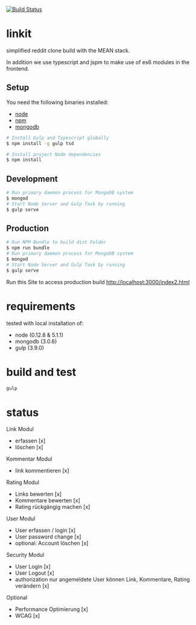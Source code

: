 [![Build Status](https://travis-ci.org/munxar/reddit.svg?branch=master)](https://travis-ci.org/munxar/reddit)

# linkit
simplified reddit clone build with the MEAN stack.

In addition we use typescript and jspm to make use of es6 modules in the frontend.

## Setup
You need the following binaries installed:
- [node](https://nodejs.org/)
- [npm](https://www.npmjs.com/)
- [mongodb](https://docs.mongodb.org/manual/tutorial/install-mongodb-on-os-x/)

```sh
# Install Gulp and Typescript globally
$ npm install -g gulp tsd

# Install project Node dependencies
$ npm install
```

## Development
```sh
# Run primary daemon process for MongoDB system
$ mongod
# Start Node Server and Gulp Task by running
$ gulp serve
```

## Production
```sh
# Run NPM Bundle to build dist Folder
$ npm run bundle
# Run primary daemon process for MongoDB system
$ mongod
# Start Node Server and Gulp Task by running
$ gulp serve
```
Run this Site to access production build [http://localhost:3000/index2.html](http://localhost:3000/index2.html)

# requirements
tested with local installation of:
 - node (0.12.8 & 5.1.1)
 - mongodb (3.0.6)
 - gulp (3.9.0)

# build and test
```sh
gulp
```

# status
Link Modul
- erfassen [x]
- löschen [x]

Kommentar Modul
- link kommentieren [x]


Rating Modul
- Links bewerten [x]
- Kommentare bewerten [x]
- Rating rückgängig machen [x]

User Modul
- User erfassen / login [x]
- User password change [x]
- optional: Account löschen [x]

Security Modul
- User Login [x]
- User Logout [x]
- authorization nur angemeldete User können Link, Kommentare, Rating verändern [x]

Optional
- Performance Optimierung [x]
- WCAG [x]
